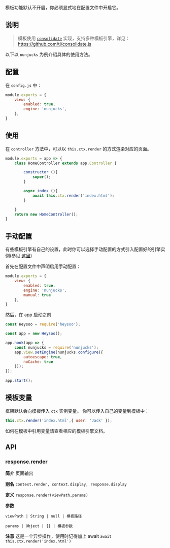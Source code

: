 <p class="tip">
  模板功能默认不开启，你必须显式地在配置文件中开启它。
</p>

## 说明
> 模板使用 [`consolidate`](https://github.com/tj/consolidate.js) 实现，支持多种模板引擎，详见：https://github.com/tj/consolidate.js


以下以 `nunjucks` 为例介绍具体的使用方法。

## 配置
在 `config.js` 中：
```js
module.exports = {
	view: {
		enabled: true,
		engine: 'nunjucks',
	},
}
```

## 使用
在 `controller` 方法中，可以以 `this.ctx.render` 的方式渲染对应的页面。
```js
module.exports = app => {
	class HomeController extends app.Controller {

		constructor (){
			super();
		}

		async index (){
			await this.ctx.render('index.html');
		}

	}
	return new HomeController();
}
```

## 手动配置
有些模板引擎有自己的设置，此时你可以选择手动配置的方式引入配置好的引擎实例(参见 [这里](https://github.com/tj/consolidate.js#template-engine-instances))

首先在配置文件中声明启用手动配置：
```js
module.exports = {
	view: {
		enabled: true,
		engine: 'nunjucks',
		manual: true
	},
}
```
然后，在 app 启动之前
```js
const Heysoo = require('heysoo');

const app = new Heysoo();

app.hook(app => {
	const nunjucks = require('nunjucks');
	app.view.setEngine(nunjucks.configure({
		autoescape: true,
		noCache: true
	}));
});
	
app.start();
```

## 模板变量
框架默认会向模板传入 `ctx` 实例变量。
你可以传入自己的变量到模板中：
```js
this.ctx.render('index.html',{ user: 'Jack' });
```
如何在模板中引用变量请查看相应的模板引擎文档。

## API

### response.render
**简介** 页面输出

**别名** `context.render, context.display, response.display`

**定义** `response.render(viewPath,params)`

**参数** 

`viewPath | String | null | 模板路径`

`params | Object | {} | 模板参数`

**注意** 这是一个异步操作，使用时记得加上 await `await this.ctx.render('index.html')`